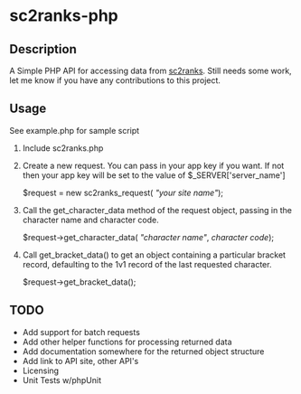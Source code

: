 # sc2ranks-php
## Description
A Simple PHP API for accessing data from [sc2ranks](http://www.sc2ranks.com/). Still needs some work, let me know if you have any contributions to this project.

## Usage
See example.php for sample script

1. Include sc2ranks.php
2. Create a new request. You can pass in your app key if you want. If not then
your app key will be set to the value of $_SERVER['server_name']
	
	$request = new sc2ranks_request( _"your site name"_);
	
3. Call the get_character_data method of the request object, passing in the
character name and character code.

	$request->get_character_data( _"character name"_, _character code_);
	
4. Call get_bracket_data() to get an object containing a particular bracket
record, defaulting to the 1v1 record of the last requested character.

	$request->get_bracket_data();

## TODO
* Add support for batch requests
* Add other helper functions for processing returned data
* Add documentation somewhere for the returned object structure
* Add link to API site, other API's
* Licensing
* Unit Tests w/phpUnit
